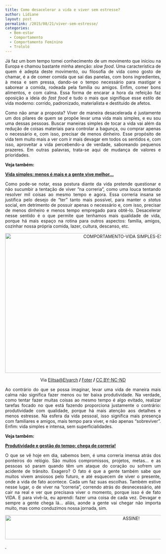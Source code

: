 ```yaml
---
title: Como desacelerar a vida e viver sem estresse?
author: Lidiane
layout: post
permalink: /2015/08/21/viver-sem-estresse/
categories:
  - Bem-estar
  - Comportamento
  - Comportamento Feminino
  - Trololó
---
```

<p align="justify">
  Já faz um bom tempo tomei conhecimento de um movimento que iniciou na Europa e chamou bastante minha atenção: <em>slow food</em>. Uma característica de quem é adepta deste movimento, ou filosofia de vida como gosto de chamar, é a de comer comida que sai das panelas, com bons ingredientes, à mesa e sem pressa, dando-se o tempo necessário para mastigar e saborear a comida, rodeada pela família ou amigos. Enfim, comer bons alimentos, e com calma. Essa forma de encarar a hora da refeição faz oposição a ideia do <em>fast food</em> e tudo o mais que signifique esse estilo de vida moderno: corrido, padronizado, materialista e destituído de afetos.
</p>

<p align="justify">
  Como não amar a proposta? Viver de maneira desacelerada é justamente um dos pilares de quem se propõe levar uma vida mais simples, e eu sou uma dessas pessoas. Buscar maneiras simples de tocar a vida vai além da redução de coisas materiais para controlar a bagunça, ou comprar apenas o necessário e, com isso, precisar de menos dinheiro. Esse propósito de vida tem muito mais a ver com ir mais devagar em todos os sentidos e, com isso, aproveitar a vida percebendo-a de verdade, saboreando pequenos prazeres. Em outras palavras, trata-se aqui de mudança de valores e prioridades.
</p>

<p align="justify">
  <strong>Veja também:</strong>
</p>

<p align="justify">
  <a href="http://www.trololodemulher.com.br/2015/07/03/vida-simples/" target="_blank" rel="noopener noreferrer"><strong>Vida simples: menos é mais e a gente vive melhor…</strong></a>
</p>

<p align="justify">
  Como pode-se notar, essa postura diante da vida pretende questionar e não sucumbir a tentação de viver “na correria”, como uma louca tentando resolver mil coisas ao mesmo tempo e agora. Essa correria insana se justifica pelo desejo de “ter” tanto mais possível, para manter o <em>status</em> social, em detrimento de possuir apenas o necessário e, com isso, precisar de menos dinheiro e menos tempo empregado para obtê-lo. Desacelerar nesse sentido é o que permite que tenhamos mais qualidade de vida, porque há mais espaço na rotina para outros aspectos: família, amigos, cozinhar nossa própria comida, lazer, cultura, descanso, etc.
</p>

<p align="center">
  <a href="https://www.trololodemulher.com.br/2015/08/COMPORTAMENTO-VIDA-SIMPLES-ESTRESSE.jpg"><img class="alignnone size-full wp-image-11264" src="https://www.trololodemulher.com.br/2015/08/COMPORTAMENTO-VIDA-SIMPLES-ESTRESSE.jpg" alt="COMPORTAMENTO-VIDA SIMPLES-ESTRESSE" width="800" height="450" /></a>
</p>

<p align="center">
  Via <a href="https://www.flickr.com/photos/elyarch/15478671849/" target="_blank" rel="noopener noreferrer">Elitsa@Elyarch</a><b> / </b><a href="http://foter.com/" target="_blank" rel="noopener noreferrer">Foter</a><b> / </b><a href="http://creativecommons.org/licenses/by-nc-nd/2.0/" target="_blank" rel="noopener noreferrer">CC BY-NC-ND</a>
</p>

<p align="justify">
  Ao contrário do que se possa imaginar, levar uma vida de maneira mais calma não significa fazer menos ou ter baixa produtividade. Na verdade, como tentar fazer muitas coisas ao mesmo tempo é algo evitado, realizar tarefas focado no que está fazendo proporciona justamente o contrário: produtividade com qualidade, porque há mais atenção aos detalhes e menos estresse. Na esfera da vida pessoal, isso significa mais presença com familiares e amigos, mais tempo para viver, e não apenas “sobreviver”. Enfim: vida simples e intensa, sem superficialidades.
</p>

<p align="justify">
  <strong>Veja também:</strong>
</p>

<p align="justify">
  <a href="http://www.trololodemulher.com.br/2015/07/17/produtividade-e-gestao-do-tempo/" target="_blank" rel="noopener noreferrer"><strong>Produtividade e gestão do tempo: chega de correria!</strong></a>
</p>

<p align="justify">
  O que se vê hoje em dia, sabemos bem, é uma correria imensa atrás dos ponteiros do relógio. São muitos compromissos, projetos, metas… e as pessoas só param quando têm um ataque do coração ou sofrem um acidente de trânsito. Exagero? O fato é que a gente também sabe que muitos vivem ansiosos pelo futuro, e até esquecem de viver o presente, onde a vida de fato acontece. Cada um faz suas escolhas. Também estive nesse lugar, o de viver na “correria”, correndo atrás do desnecessário, até cair na real e ver que precisava viver o momento, porque isso é de fato VIDA. E para vivê-la, eu aprendi: fazer uma coisa de cada vez. Devagar e sempre a gente chega lá… aliás, aonde a gente vai chegar não importa muito, mas como conduzimos nossa jornada, sim.
</p>

<p align="center">
  <a href="http://feedburner.google.com/fb/a/mailverify?uri=blogBichaFemea&loc=en_US" target="_blank" rel="noopener noreferrer"><img class="alignnone size-full wp-image-10439" src="https://www.trololodemulher.com.br/2014/09/ASSINE.png" alt="ASSINE!" width="800" height="78" /></a>
</p>

<p align="justify">
  <a href="http://www.trololodemulher.com.br/2015/07/03/vida-simples/" target="_blank" rel="noopener noreferrer"><strong> </strong></a>
</p>